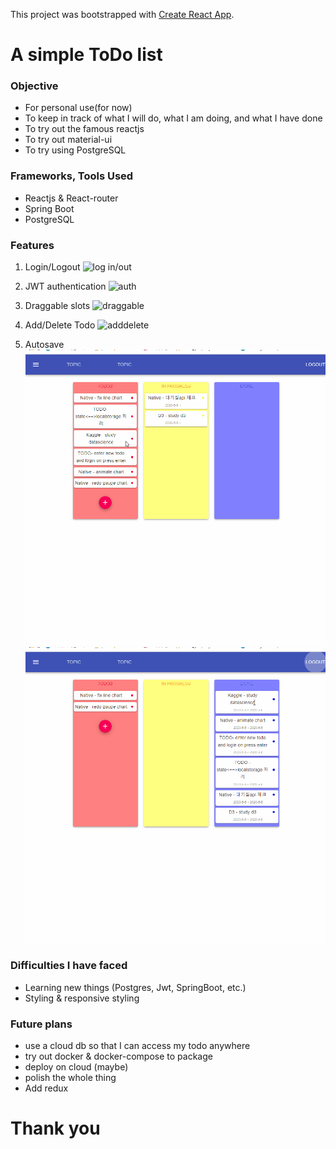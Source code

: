 This project was bootstrapped with [Create React App](https://github.com/facebook/create-react-app).

# A simple ToDo list

### Objective
* For personal use(for now)
* To keep in track of what I will do, what I am doing, and what I have done
* To try out the famous reactjs
* To try out material-ui
* To try using PostgreSQL

### Frameworks, Tools Used
* Reactjs & React-router
* Spring Boot 
* PostgreSQL

### Features
1. Login/Logout
![log in/out](https://github.com/lpaqkosw/readmeImages/tree/master/muitest/loginout.gif)

2. JWT authentication
![auth](https://github.com/lpaqkosw/readmeImages/tree/master/muitest/auth.gif)

2. Draggable slots
![draggable](https://github.com/lpaqkosw/readmeImages/tree/master/muitest/drag.gif)

3. Add/Delete Todo
![adddelete](https://github.com/lpaqkosw/readmeImages/tree/master/muitest/adddelete.gif)

4. Autosave
![autosave1](https://github.com/lpaqkosw/readmeImages/blob/master/muitest/autosave1.gif)
![autosave2](https://github.com/lpaqkosw/readmeImages/blob/master/muitest/autosave2.gif)

### Difficulties I have faced
* Learning new things (Postgres, Jwt, SpringBoot, etc.)
* Styling & responsive styling

### Future plans
* use a cloud db so that I can access my todo anywhere
* try out docker & docker-compose to package
* deploy on cloud (maybe)
* polish the whole thing
* Add redux

# Thank you
